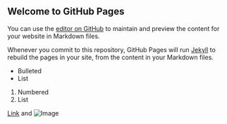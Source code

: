 ## Welcome to GitHub Pages

You can use the [editor on GitHub](https://github.com/JulyMars/FileDownLoad/edit/master/index.md) to maintain and preview the content for your website in Markdown files.

Whenever you commit to this repository, GitHub Pages will run [Jekyll](https://jekyllrb.com/) to rebuild the pages in your site, from the content in your Markdown files.

- Bulleted
- List

1. Numbered
2. List

[Link](url) and ![Image](src)
